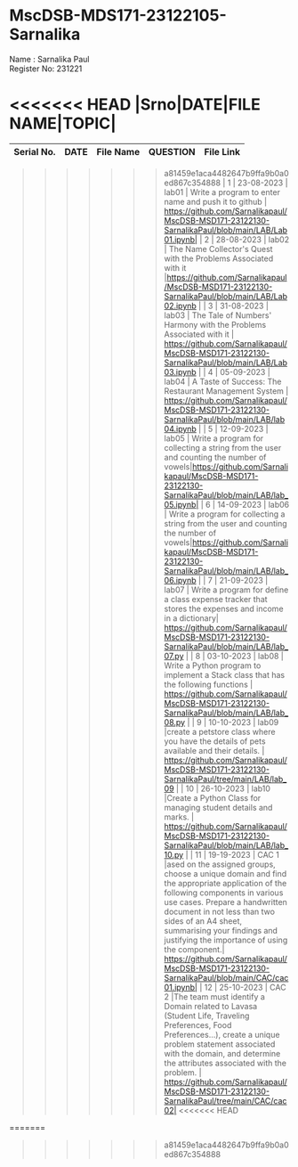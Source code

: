 # MscDSB-MDS171-23122105-Sarnalika
Name : Sarnalika Paul    
Register No: 231221




<<<<<<< HEAD
|Srno|DATE|FILE NAME|TOPIC|
=======


|Serial No.|    DATE     |  File Name       |                     QUESTION                         |      File Link            |             
|----------|------------ | -----------------|------------------------------------------------------|---------------------------|
>>>>>>> a81459e1aca4482647b9ffa9b0a0ed867c354888
|   1      |  23-08-2023 |      lab01       |  Write a program to enter name and push it to github |    https://github.com/Sarnalikapaul/MscDSB-MSD171-23122130-SarnalikaPaul/blob/main/LAB/Lab01.ipynb|
|   2      |  28-08-2023 |      lab02       |  The Name Collector's Quest with the Problems Associated with it |https://github.com/Sarnalikapaul/MscDSB-MSD171-23122130-SarnalikaPaul/blob/main/LAB/Lab02.ipynb           |
|   3      |  31-08-2023 |      lab03       |  The Tale of Numbers' Harmony with the Problems Associated with it | https://github.com/Sarnalikapaul/MscDSB-MSD171-23122130-SarnalikaPaul/blob/main/LAB/Lab03.ipynb                |
|   4      |  05-09-2023 |      lab04       |  A Taste of Success: The Restaurant Management System | https://github.com/Sarnalikapaul/MscDSB-MSD171-23122130-SarnalikaPaul/blob/main/LAB/lab04.ipynb                    |
|   5      |  12-09-2023 |      lab05       | Write a program for collecting a string from the user and counting the number of vowels|https://github.com/Sarnalikapaul/MscDSB-MSD171-23122130-SarnalikaPaul/blob/main/LAB/lab_05.ipynb|
|   6      |  14-09-2023 |      lab06       | Write a program for collecting a string from the user and counting the number of vowels|https://github.com/Sarnalikapaul/MscDSB-MSD171-23122130-SarnalikaPaul/blob/main/LAB/lab_06.ipynb   |
|   7      |  21-09-2023 |      lab07       | Write a program for define a class expense tracker that stores the expenses and income in a dictionary|  https://github.com/Sarnalikapaul/MscDSB-MSD171-23122130-SarnalikaPaul/blob/main/LAB/lab_07.py  |
|   8      |  03-10-2023 |      lab08       | Write a Python program to implement a Stack class that has the following functions | https://github.com/Sarnalikapaul/MscDSB-MSD171-23122130-SarnalikaPaul/blob/main/LAB/lab_08.py |
|   9      |  10-10-2023 |      lab09       |create a petstore class where you have the details of pets available and their details. | https://github.com/Sarnalikapaul/MscDSB-MSD171-23122130-SarnalikaPaul/tree/main/LAB/lab_09 |
|   10      |  26-10-2023 |      lab10       |Create a Python Class for managing student details and marks. | https://github.com/Sarnalikapaul/MscDSB-MSD171-23122130-SarnalikaPaul/blob/main/LAB/lab_10.py |
|   11      |  19-19-2023 |      CAC 1      |ased on the assigned groups, choose a unique domain and find the appropriate application of the following components in various use cases. Prepare a handwritten document in not less than two sides of an A4 sheet, summarising your findings and justifying the importance of using the component.| https://github.com/Sarnalikapaul/MscDSB-MSD171-23122130-SarnalikaPaul/blob/main/CAC/cac01.ipynb|
|   12      |  25-10-2023 |      CAC 2       |The team must identify a Domain related to Lavasa (Student Life, Traveling Preferences, Food Preferences...), create a unique problem statement associated with the domain, and determine the attributes associated with  the problem. | https://github.com/Sarnalikapaul/MscDSB-MSD171-23122130-SarnalikaPaul/tree/main/CAC/cac02|
<<<<<<< HEAD

=======
>>>>>>> a81459e1aca4482647b9ffa9b0a0ed867c354888
